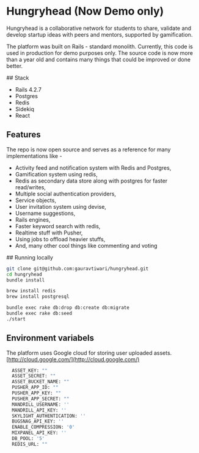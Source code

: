 # Hungryhead (Now Demo only)

Hungryhead is a collaborative network for students to share, validate and develop startup ideas with peers and mentors, supported by gamification.

The platform was built on Rails - standard monolith. Currently, this code is used in production for demo purposes only. The source code is now more than a year old and contains many things that could be improved or done better.

## Stack
* Rails 4.2.7
* Postgres
* Redis
* Sidekiq
* React

## Features

The repo is now open source and serves as a reference for many implementations like -

* Activity feed and notification system with Redis and Postgres,
* Gamification system using redis,
* Redis as secondary data store along with postgres for faster read/writes,
* Multiple social authentication providers,
* Service objects,
* User invitation system using devise,
* Username suggestions,
* Rails engines,
* Faster keyword search with redis,
* Realtime stuff with Pusher,
* Using jobs to offload heavier stuffs,
* And, many other cool things like commenting and voting

## Running locally

```bash
git clone git@github.com:gauravtiwari/hungryhead.git
cd hungryhead
bundle install

brew install redis
brew install postgresql

bundle exec rake db:drop db:create db:migrate
bundle exec rake db:seed
./start
```

## Environment variabels
The platform uses Google cloud for storing user uploaded assets.
[http://cloud.google.com/](http://cloud.google.com/)

```bash
  ASSET_KEY: ""
  ASSET_SECRET: ""
  ASSET_BUCKET_NAME: ""
  PUSHER_APP_ID: ""
  PUSHER_APP_KEY: ""
  PUSHER_APP_SECRET: ""
  MANDRILL_USERNAME: ''
  MANDRILL_API_KEY: ''
  SKYLIGHT_AUTHENTICATION: ''
  BUGSNAG_API_KEY: ''
  ENABLE_COMPRESSION: '0'
  MIXPANEL_API_KEY: ''
  DB_POOL: '5'
  REDIS_URL: ""
```
